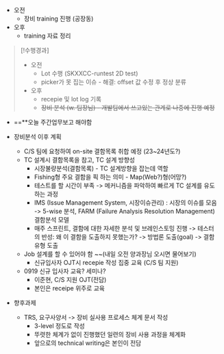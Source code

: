 - 오전
	- 장비 training 진행 (공장동)
- 오후
	- training 자료 정리

>[!수행경과]
>- 오전
>	- Lot 수행 (SKXXCC-runtest 2D test)
>	- picker가 못 집는 이슈 - 해결: offset 값 수정 후 정상 분류
>- 오후
>	- recepie 및 lot log 기록
>	- ~~장비 분석 (w. 팀장님) - 개발팀에서 쓰고있는 관계로 나중에 진행 예정~~

- ==**오늘 주간업무보고 해야함

- 장비분석 이후 계획
	- C/S 팀에 요청하여 on-site 결함목록 취합 예정 (23~24년도?)
	- TC 설계시 결함목록을 참고, TC 설계 방향성
		- 시장불량분석(결함목록) - TC 설계방향을 잡는데 역할
		- Fishing형 주요 결함을 픽 하는 의미 - Map(Web?)형(어망?)
		- 테스트를 할 시간이 부족 -> 메커니즘을 파악하여 빠르게 TC 설계를 유도하는 과정
		- IMS (Issue Management System, 시장이슈관리) : 시장의 이슈를 모음 -> 5-wise 분석, FARM (Failure Analysis Resolution Management) 결함분석 모델
		- 매주 스프린트, 결함에 대한 자세한 분석 및 브레인스토밍 진행
		  -> 테스터의 반성: 왜 이 결함을 도출하지 못했는가? -> 방법론 도출(goal) -> 결함 유형 도출
	- Job 설계를 할 수 있어야 함 ~~(내일 오전 양과장님 오시면 물어보기)
		- 신규입사자 OJT시 recepie 작성 집중 교육 (C/S 팀 지원)
	- 0919 신규 입사자 교육? 세미나?
		- 이준현, C/S 지원 OJT(전담)
		- 본인은 receipe 위주로 교육

- 향후과제
	- TRS, 요구사양서 -> 장비 실사용 프로세스 체계 문서 작성
		- 3-level 정도로 작성
		- 뚜렷한 체계가 없이 진행했던 일련의 장비 사용 과정을 체계화
		- 앞으로의 technical writing은 본인이 전담